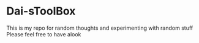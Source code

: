 # Dai-sToolBox
This is my repo for random thoughts and experimenting with random stuff
Please feel free to have alook
